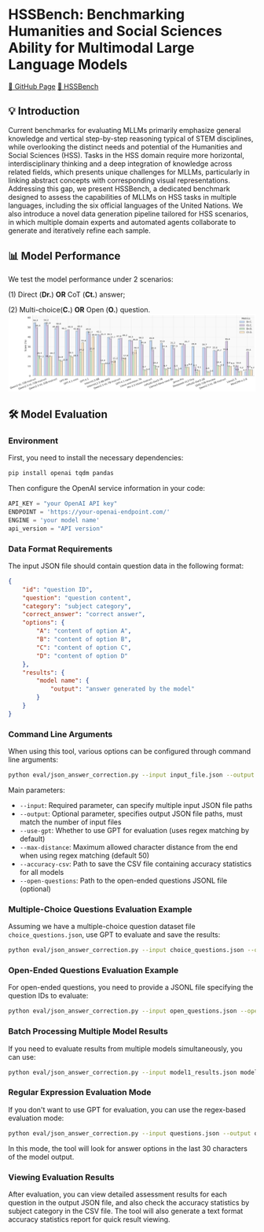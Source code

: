 # HSSBench: Benchmarking Humanities and Social Sciences Ability for Multimodal Large Language Models

[🐙 GitHub Page](https://github.com/Zhaolu-K/HSSBench)  [🤗 HSSBench](https://huggingface.co/datasets/dozo/HSSBench)

## 💡 Introduction
Current benchmarks for evaluating MLLMs primarily emphasize general knowledge and vertical step-by-step reasoning typical of STEM disciplines, while overlooking the distinct needs and potential of the Humanities and Social Sciences (HSS). Tasks in the HSS domain require more horizontal, interdisciplinary thinking and a deep integration of knowledge across related fields, which presents unique challenges for MLLMs, particularly in linking abstract concepts with corresponding visual representations. Addressing this gap, we present HSSBench, a dedicated benchmark designed to assess the capabilities of MLLMs on HSS tasks in multiple languages, including the six official languages of the United Nations. We also introduce a novel data generation pipeline tailored for HSS scenarios, in which multiple domain experts and automated agents collaborate to generate and iteratively refine each sample.

## 📊 Model Performance
We test the  model performance under 2 scenarios: 

(1) Direct (**Dr.**)   **OR**   CoT (**Ct.**) answer;

(2) Multi-choice(**C.**)    **OR**    Open (**O.**) question.
![Overview](assets/scores.png)


## 🛠️ Model Evaluation

### Environment
First, you need to install the necessary dependencies:
```bash
pip install openai tqdm pandas
```
Then configure the OpenAI service information in your code:
```python
API_KEY = "your OpenAI API key"
ENDPOINT = 'https://your-openai-endpoint.com/'
ENGINE = 'your model name'
api_version = "API version"
```

### Data Format Requirements
The input JSON file should contain question data in the following format:
```json
{
    "id": "question ID",
    "question": "question content",
    "category": "subject category",
    "correct_answer": "correct answer",
    "options": {
        "A": "content of option A",
        "B": "content of option B",
        "C": "content of option C",
        "D": "content of option D"
    },
    "results": {
        "model name": {
            "output": "answer generated by the model"
        }
    }
}
```

### Command Line Arguments
When using this tool, various options can be configured through command line arguments:
```bash
python eval/json_answer_correction.py --input input_file.json --output output_file.json --use-gpt --max-distance 50 --accuracy-csv accuracy_stats.csv --open-questions open_questions_list.jsonl
```

Main parameters:
- `--input`: Required parameter, can specify multiple input JSON file paths
- `--output`: Optional parameter, specifies output JSON file paths, must match the number of input files
- `--use-gpt`: Whether to use GPT for evaluation (uses regex matching by default)
- `--max-distance`: Maximum allowed character distance from the end when using regex matching (default 50)
- `--accuracy-csv`: Path to save the CSV file containing accuracy statistics for all models
- `--open-questions`: Path to the open-ended questions JSONL file (optional)

### Multiple-Choice Questions Evaluation Example
Assuming we have a multiple-choice question dataset file `choice_questions.json`, use GPT to evaluate and save the results:
```bash
python eval/json_answer_correction.py --input choice_questions.json --output choice_questions_eval.json --use-gpt --accuracy-csv choice_accuracy.csv
```

### Open-Ended Questions Evaluation Example
For open-ended questions, you need to provide a JSONL file specifying the question IDs to evaluate:
```bash
python eval/json_answer_correction.py --input open_questions.json --open-questions open_question_ids.jsonl --output data/data-open.jsonl --use-gpt --accuracy-csv open_accuracy.csv
```

### Batch Processing Multiple Model Results
If you need to evaluate results from multiple models simultaneously, you can use:
```bash
python eval/json_answer_correction.py --input model1_results.json model2_results.json --output model1_eval.json model2_eval.json --use-gpt --accuracy-csv all_models_accuracy.csv
```

### Regular Expression Evaluation Mode
If you don't want to use GPT for evaluation, you can use the regex-based evaluation mode:
```bash
python eval/json_answer_correction.py --input questions.json --output questions_eval.json --max-distance 30
```
In this mode, the tool will look for answer options in the last 30 characters of the model output.

### Viewing Evaluation Results
After evaluation, you can view detailed assessment results for each question in the output JSON file, and also check the accuracy statistics by subject category in the CSV file.
The tool will also generate a text format accuracy statistics report for quick result viewing.
